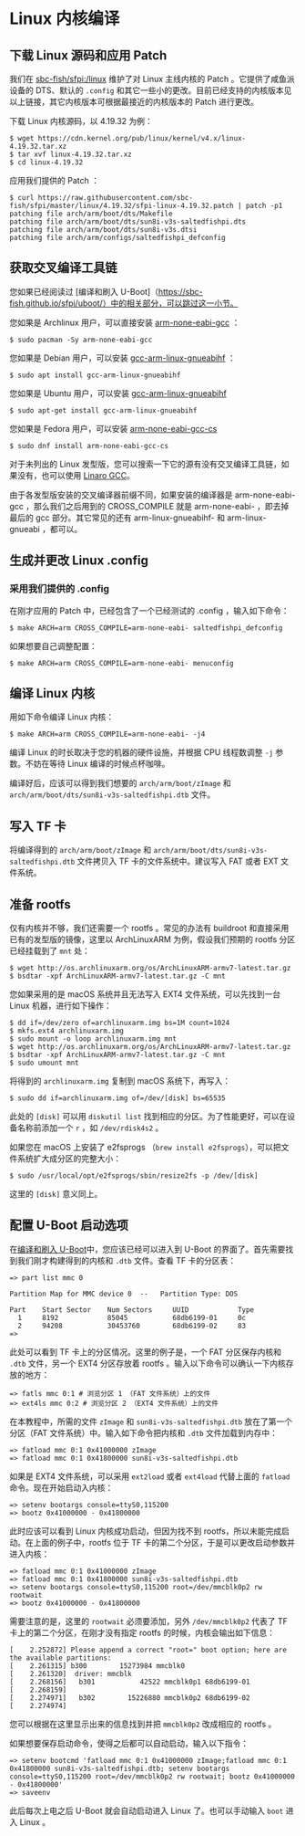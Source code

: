 # Linux 内核编译

## 下载 Linux 源码和应用 Patch

我们在 [sbc-fish/sfpi:/linux](https://github.com/sbc-fish/sfpi/tree/master/linux) 维护了对 Linux 主线内核的 Patch 。它提供了咸鱼派设备的 DTS、默认的 `.config` 和其它一些小的更改。目前已经支持的内核版本见以上链接，其它内核版本可根据最接近的内核版本的 Patch 进行更改。

下载 Linux 内核源码，以 4.19.32 为例：

```shell
$ wget https://cdn.kernel.org/pub/linux/kernel/v4.x/linux-4.19.32.tar.xz
$ tar xvf linux-4.19.32.tar.xz
$ cd linux-4.19.32
```

应用我们提供的 Patch ：

```shell
$ curl https://raw.githubusercontent.com/sbc-fish/sfpi/master/linux/4.19.32/sfpi-linux-4.19.32.patch | patch -p1
patching file arch/arm/boot/dts/Makefile
patching file arch/arm/boot/dts/sun8i-v3s-saltedfishpi.dts
patching file arch/arm/boot/dts/sun8i-v3s.dtsi
patching file arch/arm/configs/saltedfishpi_defconfig
```

## 获取交叉编译工具链

您如果已经阅读过 [编译和刷入 U-Boot]（https://sbc-fish.github.io/sfpi/uboot/）中的相关部分，可以跳过这一小节。

您如果是 Archlinux 用户，可以直接安装 [arm-none-eabi-gcc](https://www.archlinux.org/packages/community/x86_64/arm-none-eabi-gcc/) ：

```shell
$ sudo pacman -Sy arm-none-eabi-gcc
```

您如果是 Debian 用户，可以安装  [gcc-arm-linux-gnueabihf](https://packages.debian.org/buster/gcc-arm-linux-gnueabihf) ：

```shell
$ sudo apt install gcc-arm-linux-gnueabihf
```

您如果是 Ubuntu 用户，可以安装 [gcc-arm-linux-gnueabihf](https://packages.ubuntu.com/bionic/gcc-arm-linux-gnueabihf)

```shell
$ sudo apt-get install gcc-arm-linux-gnueabihf
```

您如果是 Fedora 用户，可以安装 [arm-none-eabi-gcc-cs](https://rpmfind.net/linux/rpm2html/search.php?query=arm-none-eabi-gcc)

```shell
$ sudo dnf install arm-none-eabi-gcc-cs
```

对于未列出的 Linux 发型版，您可以搜索一下它的源有没有交叉编译工具链，如果没有，也可以使用 [Linaro GCC](https://releases.linaro.org/components/toolchain/binaries/latest-7/arm-eabi/)。

由于各发型版安装的交叉编译器前缀不同，如果安装的编译器是 arm-none-eabi-gcc ，那么我们之后用到的 CROSS_COMPILE 就是 arm-none-eabi- ，即去掉最后的 gcc 部分。其它常见的还有 arm-linux-gnueabihf- 和 arm-linux-gnueabi ，都可以。

## 生成并更改 Linux .config

### 采用我们提供的 .config

在刚才应用的 Patch 中，已经包含了一个已经测试的 .config ，输入如下命令：

```shell
$ make ARCH=arm CROSS_COMPILE=arm-none-eabi- saltedfishpi_defconfig
```

如果想要自己调整配置：

```shell
$ make ARCH=arm CROSS_COMPILE=arm-none-eabi- menuconfig
```

## 编译 Linux 内核

用如下命令编译 Linux 内核：

```shell
$ make ARCH=arm CROSS_COMPILE=arm-none-eabi- -j4
```

编译 Linux 的时长取决于您的机器的硬件设施，并根据 CPU 线程数调整 `-j` 参数。不妨在等待 Linux 编译的时候点杯咖啡。

编译好后，应该可以得到我们想要的 `arch/arm/boot/zImage` 和 `arch/arm/boot/dts/sun8i-v3s-saltedfishpi.dtb` 文件。

## 写入 TF 卡

将编译得到的 `arch/arm/boot/zImage` 和 `arch/arm/boot/dts/sun8i-v3s-saltedfishpi.dtb` 文件拷贝入 TF 卡的文件系统中。建议写入 FAT 或者 EXT 文件系统。

## 准备 rootfs

仅有内核并不够，我们还需要一个 rootfs 。常见的办法有 buildroot 和直接采用已有的发型版的镜像，这里以 ArchLinuxARM 为例，假设我们预期的 rootfs 分区已经挂载到了 `mnt` 处：

```shell
$ wget http://os.archlinuxarm.org/os/ArchLinuxARM-armv7-latest.tar.gz
$ bsdtar -xpf ArchLinuxARM-armv7-latest.tar.gz -C mnt
```

您如果采用的是 macOS 系统并且无法写入 EXT4 文件系统，可以先找到一台 Linux 机器，进行如下操作：

```shell
$ dd if=/dev/zero of=archlinuxarm.img bs=1M count=1024
$ mkfs.ext4 archlinuxarm.img
$ sudo mount -o loop archlinuxarm.img mnt
$ wget http://os.archlinuxarm.org/os/ArchLinuxARM-armv7-latest.tar.gz
$ bsdtar -xpf ArchLinuxARM-armv7-latest.tar.gz -C mnt
$ sudo umount mnt
```

将得到的 `archlinuxarm.img` 复制到 macOS 系统下，再写入：

```shell
$ sudo dd if=archlinuxarm.img of=/dev/[disk] bs=65535
```

此处的 `[disk]` 可以用 `diskutil list` 找到相应的分区。为了性能更好，可以在设备名称前添加一个 `r` ，如 `/dev/rdisk4s2` 。

如果您在 macOS 上安装了 e2fsprogs （`brew install e2fsprogs`），可以把文件系统扩大成分区的完整大小：

```shell
$ sudo /usr/local/opt/e2fsprogs/sbin/resize2fs -p /dev/[disk]
```

这里的 `[disk]` 意义同上。


## 配置 U-Boot 启动选项

在[编译和刷入 U-Boot](https://sbc-fish.github.io/sfpi/uboot/)中，您应该已经可以进入到 U-Boot 的界面了。首先需要找到我们刚才构建得到的内核和 `.dtb` 文件。查看 TF 卡的分区表：

```shell
=> part list mmc 0

Partition Map for MMC device 0  --   Partition Type: DOS

Part    Start Sector    Num Sectors     UUID            Type
  1     8192            85045           68db6199-01     0c
  2     94208           30453760        68db6199-02     83
=>
```

此处可以看到 TF 卡上的分区情况。这里的例子是，一个 FAT 分区保存内核和 `.dtb` 文件，另一个 EXT4 分区存放着 rootfs 。输入以下命令可以确认一下内核存放的地方：

```shell
=> fatls mmc 0:1 # 浏览分区 1 （FAT 文件系统）上的文件
=> ext4ls mmc 0:2 # 浏览分区 2 （EXT4 文件系统）上的文件
```

在本教程中，所需的文件 `zImage` 和 `sun8i-v3s-saltedfishpi.dtb` 放在了第一个分区（FAT 文件系统）中。输入如下命令把内核和 `.dtb` 文件加载到内存中：

```shell
=> fatload mmc 0:1 0x41000000 zImage
=> fatload mmc 0:1 0x41800000 sun8i-v3s-saltedfishpi.dtb
```

如果是 EXT4 文件系统，可以采用 `ext2load` 或者 `ext4load` 代替上面的 `fatload` 命令。现在开始启动入内核：

```shell
=> setenv bootargs console=ttyS0,115200
=> bootz 0x41000000 - 0x41800000
```

此时应该可以看到 Linux 内核成功启动，但因为找不到 rootfs，所以未能完成启动。在上面的例子中，rootfs 位于 TF 卡的第二个分区，于是可以更改启动参数并进入内核：

```shell
=> fatload mmc 0:1 0x41000000 zImage
=> fatload mmc 0:1 0x41800000 sun8i-v3s-saltedfishpi.dtb
=> setenv bootargs console=ttyS0,115200 root=/dev/mmcblk0p2 rw rootwait
=> bootz 0x41000000 - 0x41800000
```

需要注意的是，这里的 `rootwait` 必须要添加，另外 `/dev/mmcblk0p2` 代表了 TF 卡上的第二个分区，在刚才没有指定 rootfs 的时候，内核会输出如下信息：

```
[    2.252872] Please append a correct "root=" boot option; here are the available partitions:
[    2.261315] b300        15273984 mmcblk0
[    2.261320]  driver: mmcblk
[    2.268156]   b301           42522 mmcblk0p1 68db6199-01
[    2.268159]
[    2.274971]   b302        15226880 mmcblk0p2 68db6199-02
[    2.274974]
```

您可以根据在这里显示出来的信息找到并把 `mmcblk0p2` 改成相应的 rootfs 。

如果想要保存启动命令，使得之后都可以自动启动，输入以下指令：

```
=> setenv bootcmd 'fatload mmc 0:1 0x41000000 zImage;fatload mmc 0:1 0x41800000 sun8i-v3s-saltedfishpi.dtb; setenv bootargs console=ttyS0,115200 root=/dev/mmcblk0p2 rw rootwait; bootz 0x41000000 - 0x41800000'
=> saveenv
```

此后每次上电之后 U-Boot 就会自动启动进入 Linux 了。也可以手动输入 `boot` 进入 Linux 。
